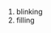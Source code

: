 1. blinking    
[](https://github.com/hjw21century/CustomControl/blob/master/images/test_blink_jdT8sb6LeM.gif?raw=true)    
2. filling
[](https://github.com/hjw21century/CustomControl/blob/master/images/test_blink_fVHG5f32MG.gif?raw=true)

   
